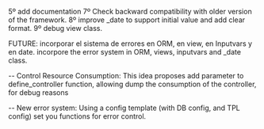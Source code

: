 
5º add documentation
7º Check backward compatibility with older version of the framework.
8º improve _date to support initial value and add clear format.
9º debug view class.


FUTURE: incorporar el sistema de errores en ORM, en view, en Inputvars y en date.
incorpore the error system in ORM, views, inputvars and _date class.

-- Control Resource Consumption:
This idea proposes add parameter to define_controller function, allowing dump the consumption of the controller, for debug reasons

-- New error system:
Using a config template (with DB config, and TPL config) set you functions for error control.
